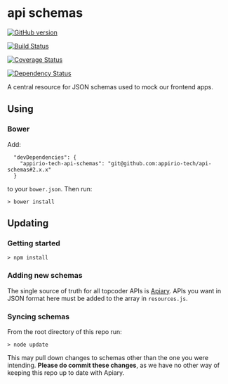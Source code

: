# api schemas
[![GitHub version](https://badge.fury.io/gh/appirio-tech%2Fapi-schemas.svg)](http://badge.fury.io/gh/appirio-tech%2Fapi-schemas)

[![Build Status](https://travis-ci.org/appirio-tech/api-schemas.svg?branch=master)](https://travis-ci.org/appirio-tech/api-schemas)

[![Coverage Status](https://coveralls.io/repos/appirio-tech/api-schemas/badge.svg?branch=DEM-1052&service=github)](https://coveralls.io/github/appirio-tech/api-schemas?branch=DEM-1052)

[![Dependency Status](https://www.versioneye.com/user/projects/55d4b5156dbe17001b000001/badge.svg?style=flat)](https://www.versioneye.com/user/projects/55d4b5156dbe17001b000001)

A central resource for JSON schemas used to mock our frontend apps.

## Using

### Bower

Add:

```
  "devDependencies": {
    "appirio-tech-api-schemas": "git@github.com:appirio-tech/api-schemas#2.x.x"
  }
```
to your ``bower.json``. Then run:

```
> bower install
```

## Updating

### Getting started

```
> npm install
```

### Adding new schemas

The single source of truth for all topcoder APIs is [Apiary](https://apiary.io/). APIs you want in JSON format here must be added to the array in ``resources.js``.

### Syncing schemas

From the root directory of this repo run:

```
> node update
```

This may pull down changes to schemas other than the one you were intending. **Please do commit these changes**, as we have no other way of keeping this repo up to date with Apiary.